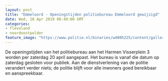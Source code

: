 ```yaml
---
layout: post
title: "Emmeloord - Openingstijden politiebureau Emmeloord gewijzigd"
date: Wed, 10 Apr 2019 08:49:00 GMT
categories: 
- flevoland 
- noordoostpolder 
feature_image: "https://www.politie.nl/binaries/w400h225/content/gallery/politie/mijn-buurt/bureaus/03/fl-emmeloord-img_1060.jpg"
---
```


De openingstijden van het politiebureau aan het Harmen Visserplein 3 worden per zaterdag 20 april aangepast. Het bureau is vanaf die datum op zaterdag gesloten voor publiek. Aan de dienstverlening van de politie verandert verder niets; de politie blijft voor alle inwoners goed bereikbaar en aanspreekbaar.
